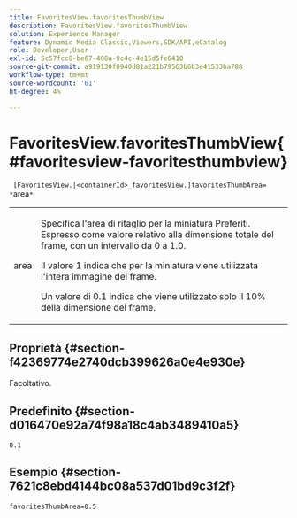 ```yaml
---
title: FavoritesView.favoritesThumbView
description: FavoritesView.favoritesThumbView
solution: Experience Manager
feature: Dynamic Media Classic,Viewers,SDK/API,eCatalog
role: Developer,User
exl-id: 5c57fcc8-be67-408a-9c4c-4e15d5fe6410
source-git-commit: a919130f0940d81a221b79563b6b3e41533ba788
workflow-type: tm+mt
source-wordcount: '61'
ht-degree: 4%

---
```


# FavoritesView.favoritesThumbView{#favoritesview-favoritesthumbview}

` [FavoritesView.|<containerId>_favoritesView.]favoritesThumbArea= *`area`*`

<table id="table_2B109D2F91E64B5382B31921C3780FA5"> 
 <tbody> 
  <tr> 
   <td colname="col1"> <p><span class="codeph"><span class="varname"> area</span></span> </p> </td> 
   <td colname="col2"> <p> Specifica l'area di ritaglio per la miniatura Preferiti. Espresso come valore relativo alla dimensione totale del frame, con un intervallo da <span class="codeph"> 0</span> a <span class="codeph"> 1.0</span>. </p> <p>Il valore <span class="codeph"> 1</span> indica che per la miniatura viene utilizzata l'intera immagine del frame. </p> <p>Un valore di <span class="codeph"> 0.1</span> indica che viene utilizzato solo il 10% della dimensione del frame. </p> </td> 
  </tr> 
 </tbody> 
</table>

## Proprietà {#section-f42369774e2740dcb399626a0e4e930e}

Facoltativo.

## Predefinito {#section-d016470e92a74f98a18c4ab3489410a5}

`0.1`

## Esempio {#section-7621c8ebd4144bc08a537d01bd9c3f2f}

`favoritesThumbArea=0.5`
